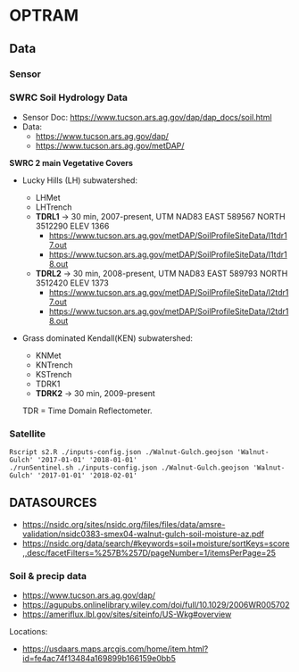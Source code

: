 # OPTRAM


## Data

### Sensor

### SWRC Soil Hydrology Data

- Sensor Doc: https://www.tucson.ars.ag.gov/dap/dap_docs/soil.html
- Data: 
  - https://www.tucson.ars.ag.gov/dap/
  - https://www.tucson.ars.ag.gov/metDAP/


**SWRC 2 main Vegetative Covers**
- Lucky Hills (LH) subwatershed:
  - LHMet
  - LHTrench 
  - **TDRL1** -> 30 min, 2007-present, UTM NAD83 EAST 589567 NORTH 3512290 ELEV 1366
    - https://www.tucson.ars.ag.gov/metDAP/SoilProfileSiteData/l1tdr17.out
    - https://www.tucson.ars.ag.gov/metDAP/SoilProfileSiteData/l1tdr18.out
  - **TDRL2** -> 30 min, 2008-present, UTM NAD83 EAST 589793 NORTH 3512420 ELEV 1373
    - https://www.tucson.ars.ag.gov/metDAP/SoilProfileSiteData/l2tdr17.out
    - https://www.tucson.ars.ag.gov/metDAP/SoilProfileSiteData/l2tdr18.out   
- Grass dominated Kendall(KEN) subwatershed:
  - KNMet
  - KNTrench
  - KSTrench 
  - TDRK1
  - **TDRK2** -> 30 min, 2009-present


  TDR = Time Domain Reflectometer.

### Satellite 

```{bash}
Rscript s2.R ./inputs-config.json ./Walnut-Gulch.geojson 'Walnut-Gulch' '2017-01-01' '2018-01-01'
./runSentinel.sh ./inputs-config.json ./Walnut-Gulch.geojson 'Walnut-Gulch' '2017-01-01' '2018-02-01'
```

## DATASOURCES

- https://nsidc.org/sites/nsidc.org/files/files/data/amsre-validation/nsidc0383-smex04-walnut-gulch-soil-moisture-az.pdf
- https://nsidc.org/data/search/#keywords=soil+moisture/sortKeys=score,,desc/facetFilters=%257B%257D/pageNumber=1/itemsPerPage=25


### Soil & precip data
- https://www.tucson.ars.ag.gov/dap/
- https://agupubs.onlinelibrary.wiley.com/doi/full/10.1029/2006WR005702
- https://ameriflux.lbl.gov/sites/siteinfo/US-Wkg#overview

Locations: 
- https://usdaars.maps.arcgis.com/home/item.html?id=fe4ac74f13484a169899b166159e0bb5












